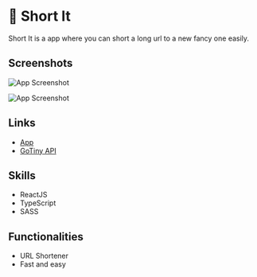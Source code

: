 
# 🔗 Short It

Short It is a app where you can short a long url to a new fancy one easily.


## Screenshots

![App Screenshot](https://i.ibb.co/nfWfyXQ/image.png)

![App Screenshot](https://i.ibb.co/y6HG9pR/image.png)


## Links

 - [App](https://url-short-it.vercel.app/)
 - [GoTiny API](https://github.com/robvanbakel/gotiny-api)



## Skills
- ReactJS
- TypeScript
- SASS




## Functionalities

- URL Shortener
- Fast and easy
